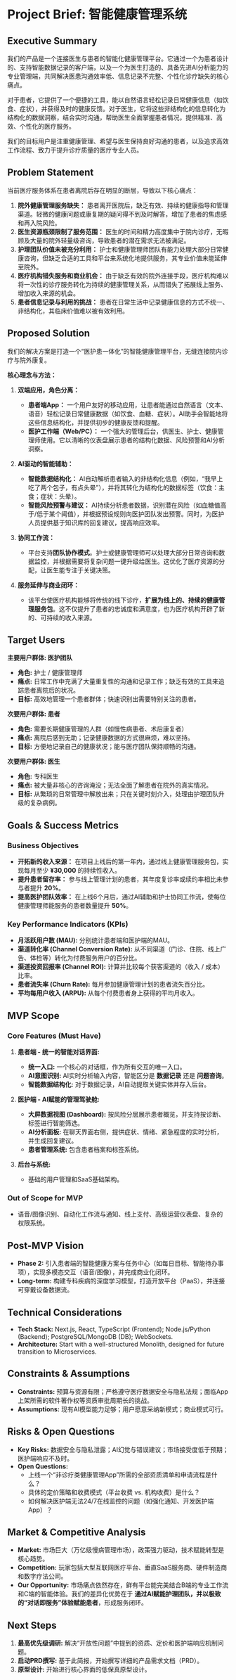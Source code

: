 # Project Brief: 智能健康管理系统

## Executive Summary

我们的产品是一个连接医生与患者的智能化健康管理平台。它通过一个为患者设计的、支持智能数据记录的客户端，以及一个为医生打造的、具备先进AI分析能力的专业管理端，共同解决医患沟通效率低、信息记录不完整、个性化诊疗缺失的核心痛点。

对于患者，它提供了一个便捷的工具，能以自然语言轻松记录日常健康信息（如饮食、症状），并获得及时的健康反馈。对于医生，它将这些非结构化的信息转化为结构化的数据洞察，结合实时沟通，帮助医生全面掌握患者情况，提供精准、高效、个性化的医疗服务。

我们的目标用户是注重健康管理、希望与医生保持良好沟通的患者，以及追求高效工作流程、致力于提升诊疗质量的医疗专业人员。

## Problem Statement

当前医疗服务体系在患者离院后存在明显的断层，导致以下核心痛点：

1.  **院外健康管理服务缺失：** 患者离开医院后，缺乏有效、持续的健康指导和管理渠道。轻微的健康问题或康复期的疑问得不到及时解答，增加了患者的焦虑感和再入院风险。
2.  **医生资源瓶颈限制了服务范围：** 医生的时间和精力高度集中于院内诊疗，无暇顾及大量的院外轻量级咨询，导致患者的潜在需求无法被满足。
3.  **护理团队价值未被充分利用：** 护士和健康管理师团队有能力处理大部分日常健康咨询，但缺乏合适的工具和平台来系统化地提供服务，其专业价值未能延伸至院外。
4.  **医疗机构错失服务和商业机会：** 由于缺乏有效的院外连接手段，医疗机构难以将一次性的诊疗服务转化为持续的健康管理关系，从而错失了拓展线上服务、增加收入来源的机会。
5.  **患者信息记录与利用的挑战：** 患者在日常生活中记录健康信息的方式不统一、非结构化，其临床价值难以被有效利用。

## Proposed Solution

我们的解决方案是打造一个“医护患一体化”的智能健康管理平台，无缝连接院内诊疗与院外康复。

**核心理念与方法：**

1.  **双端应用，角色分离：**
    *   **患者端App：** 一个用户友好的移动应用，让患者能通过自然语言（文本、语音）轻松记录日常健康数据（如饮食、血糖、症状）。AI助手会智能地将这些信息结构化，并提供初步的健康反馈和提醒。
    *   **医护工作端（Web/PC）：** 一个强大的管理后台，供医生、护士、健康管理师使用。它以清晰的仪表盘展示患者的结构化数据、风险预警和AI分析洞察。

2.  **AI驱动的智能辅助：**
    *   **智能数据结构化：** AI自动解析患者输入的非结构化信息（例如，“我早上吃了两个包子，有点头晕”），并将其转化为结构化的数据标签（饮食：主食；症状：头晕）。
    *   **智能风险预警与建议：** AI持续分析患者数据，识别潜在风险（如血糖值高于/低于某个阈值），并根据预设规则向医护团队发出预警。同时，为医护人员提供基于知识库的回复建议，提高响应效率。

3.  **协同工作流：**
    *   平台支持**团队协作模式**。护士或健康管理师可以处理大部分日常咨询和数据监控，并根据需要将复杂问题一键升级给医生。这优化了医疗资源的分配，让医生能专注于关键决策。

4.  **服务延伸与商业闭环：**
    *   该平台使医疗机构能够将传统的线下诊疗，**扩展为线上的、持续的健康管理服务包**。这不仅提升了患者的忠诚度和满意度，也为医疗机构开辟了新的、可持续的收入来源。

## Target Users

**主要用户群体: 医护团队**

*   **角色:** 护士 / 健康管理师
*   **痛点:** 日常工作中充满了大量重复性的沟通和记录工作；缺乏有效的工具来追踪患者离院后的状况。
*   **目标:** 高效地管理一个患者群体；快速识别出需要特别关注的患者。

**次要用户群体: 患者**

*   **角色:** 需要长期健康管理的人群（如慢性病患者、术后康复者）
*   **痛点:** 离院后感到无助；记录健康数据的方式很麻烦，难以坚持。
*   **目标:** 方便地记录自己的健康状况；能与医疗团队保持顺畅的沟通。

**次要用户群体: 医生**

*   **角色:** 专科医生
*   **痛点:** 被大量非核心的咨询淹没；无法全面了解患者在院外的真实情况。
*   **目标:** 从繁琐的日常管理中解放出来；只在关键时刻介入，处理由护理团队升级的复杂病例。

## Goals & Success Metrics

### Business Objectives

*   **开拓新的收入来源：** 在项目上线后的第一年内，通过线上健康管理服务包，实现每月至少 **¥30,000** 的持续性收入。
*   **提升患者留存率：** 参与线上管理计划的患者，其年度复诊率或续约率相比未参与者提升 **20%**。
*   **提高医护团队效率：** 在上线6个月后，通过AI辅助和护士协同工作流，使每位健康管理师能服务的患者数量提升 **50%**。

### Key Performance Indicators (KPIs)

*   **月活跃用户数 (MAU):** 分别统计患者端和医护端的MAU。
*   **渠道转化率 (Channel Conversion Rate):** 从不同渠道（门诊、住院、线上广告、体检等）转化为付费服务用户的百分比。
*   **渠道投资回报率 (Channel ROI):** 计算并比较每个获客渠道的（收入 / 成本）比率。
*   **患者流失率 (Churn Rate):** 每月参加健康管理计划的患者流失百分比。
*   **平均每用户收入 (ARPU):** 从每个付费患者身上获得的平均月收入。

## MVP Scope

### Core Features (Must Have)

1.  **患者端 - 统一的智能对话界面:**
    *   **统一入口:** 一个核心的对话框，作为所有交互的唯一入口。
    *   **AI意图识别:** AI实时分析输入内容，智能区分是 **数据记录** 还是 **问题咨询**。
    *   **智能数据结构化:** 对于数据记录，AI自动提取关键实体并存入后台。

2.  **医护端 - AI赋能的管理驾驶舱:**
    *   **大屏数据视图 (Dashboard):** 按风险分层展示患者概览，并支持按诊断、标签进行智能筛选。
    *   **AI分析面板:** 在聊天界面右侧，提供症状、情绪、紧急程度的实时分析，并生成回复建议。
    *   **患者管理系统:** 包含患者档案和标签系统。

3.  **后台与系统:**
    *   基础的用户管理和SaaS基础架构。

### Out of Scope for MVP

*   语音/图像识别、自动化工作流与通知、线上支付、高级运营仪表盘、复杂的权限系统。

## Post-MVP Vision

*   **Phase 2:** 引入患者端的智能健康方案与任务中心（如每日目标、智能待办事项），实现多模态交互（语音/图像），并完成商业化闭环。
*   **Long-term:** 构建专科疾病的深度学习模型，打造开放平台（PaaS），并连接可穿戴设备数据流。

## Technical Considerations

*   **Tech Stack:** Next.js, React, TypeScript (Frontend); Node.js/Python (Backend); PostgreSQL/MongoDB (DB); WebSockets.
*   **Architecture:** Start with a well-structured Monolith, designed for future transition to Microservices.

## Constraints & Assumptions

*   **Constraints:** 预算与资源有限；严格遵守医疗数据安全与隐私法规；面临App上架所需的软件著作权等资质审批周期长的挑战。
*   **Assumptions:** 现有AI模型能力足够；用户愿意采纳新模式；商业模式可行。

## Risks & Open Questions

*   **Key Risks:** 数据安全与隐私泄露；AI幻觉与错误建议；市场接受度低于预期；医护端响应不及时。
*   **Open Questions:**
    *   上线一个“非诊疗类健康管理App”所需的全部资质清单和申请流程是什么？
    *   具体的定价策略和收费模式（平台收费 vs. 机构收费）是什么？
    *   如何解决医护端无法24/7在线监控的问题（如强化通知、开发医护端App）？

## Market & Competitive Analysis

*   **Market:** 市场巨大（万亿级慢病管理市场），政策强力驱动，技术赋能转型是核心趋势。
*   **Competition:** 玩家包括大型互联网医疗平台、垂直SaaS服务商、硬件制造商和数字疗法公司。
*   **Our Opportunity:** 市场痛点依然存在，鲜有平台能完美结合B端的专业工作流和C端的智能体验。我们的差异化优势在于 **通过AI赋能护理团队，并以极致的“对话即服务”体验赋能患者**，形成服务闭环。

## Next Steps

1.  **最高优先级调研:** 解决“开放性问题”中提到的资质、定价和医护端响应机制问题。
2.  **启动PRD撰写:** 基于此简报，开始撰写详细的产品需求文档（PRD）。
3.  **原型设计:** 开始进行核心界面的低保真原型设计。